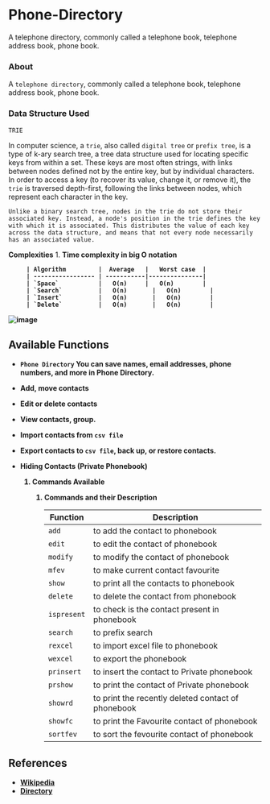 # Phone-Directory
A telephone directory, commonly called a telephone book, telephone address book, phone book.



### About

A `telephone directory`, commonly called a telephone book, telephone address book, phone book.


### Data Structure Used

```TRIE```

In computer science, a `trie`, also called `digital tree` or `prefix tree`, is a type of k-ary search tree, a tree data structure used for locating specific keys from within a set. These keys are most often strings, with links between nodes defined not by the entire key, but by individual characters. In order to access a key (to recover its value, change it, or remove it), the `trie` is traversed depth-first, following the links between nodes, which represent each character in the key.

```
Unlike a binary search tree, nodes in the trie do not store their associated key. Instead, a node's position in the trie defines the key with which it is associated. This distributes the value of each key across the data structure, and means that not every node necessarily has an associated value.
```

<b>Complexities</b>
     1. <b>Time complexity in big O notation<b/>

         | Algorithm         |  Average   |   Worst case  |
         | ----------------- | -----------|---------------|
         | `Space`           |   O(n)     |   O(n)        |
         | `Search`          |   O(n)	    |   O(n)        |
         | `Insert`          |   O(n)	    |   O(n)        |
         | `Delete`          |   O(n)	    |   O(n)        |
         
       
![image](https://user-images.githubusercontent.com/69418944/188397922-a7548b3e-1948-4665-88cc-574b776fd24c.png)



## Available Functions

- `Phone Directory` You can save names, email addresses, phone numbers, and more in Phone Directory.

- Add, move contacts
- Edit or delete contacts
- View contacts, group.

- Import contacts from `csv file`
- Export contacts to `csv file`, back up, or restore contacts.

- Hiding Contacts (Private Phonebook)




   1. <b>Commands Available</b>

      1. <b>Commands and their Description</b>

         | Function          | Description                                          |
         | ----------------- | ---------------------------------------------------- |
         | `add`             | to add the contact to phonebook                      |
         | `edit`            | to edit the contact of phonebook                     |    
         | `modify`          | to modify the contact of phonebook                   |
         | `mfev`            | to make current contact favourite                    |
         | `show`            | to print all the contacts to phonebook               |
         | `delete`          | to delete the contact from phonebook                 |
         | `ispresent`       | to check is the contact present in phonebook         |
         | `search`          | to prefix search                                     |
         | `rexcel`          | to import excel file to phonebook                    |
         | `wexcel`          | to export the phonebook                              |
         | `prinsert`        | to insert the contact to Private phonebook           |
         | `prshow`          | to print the contact of Private phonebook            |
         | `showrd`          | to print the recently deleted contact of phonebook   |
         | `showfc`          | to print the Favourite contact of phonebook          |
         | `sortfev`         | to sort the fevourite contact of phonebook           |
         



## References

- [Wikipedia](https://en.wikipedia.org/wiki/Trie)
- [Directory](https://en.wikipedia.org/wiki/Telephone_directory)

